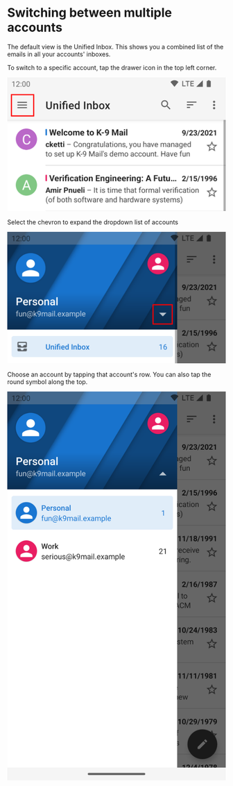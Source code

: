 # Switching between multiple accounts

The default view is the Unified Inbox.
This shows you a combined list of the emails in all your accounts' inboxes.

To switch to a specific account, tap the drawer icon in the top left corner.

![icon in the toolbar of the message list screen that will open the drawer](img/message_list_drawer_button_highlight.png)

Select the chevron to expand the dropdown list of accounts

![icon in the drawer that will expand the account list](img/drawer_account_switcher_highlight.png)

Choose an account by tapping that account's row. You can also tap the round symbol along the top.

![account list in drawer](img/drawer_account_list.png)

